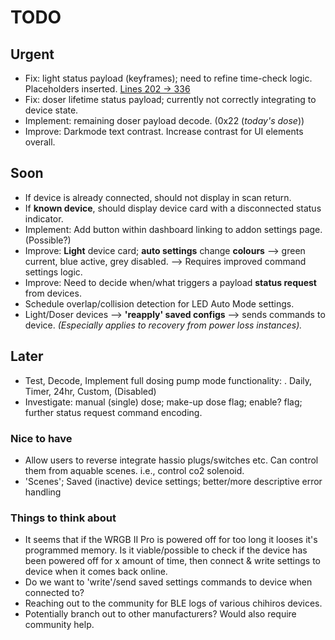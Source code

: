 # TODO

## Urgent

- Fix: light status payload (keyframes); need to refine time-check logic. Placeholders inserted.
  [Lines 202 -> 336](src/aquable/storage/models.py#L204)
- Fix: doser lifetime status payload; currently not correctly integrating to device state.
- Implement: remaining doser payload decode. (0x22 (*today's dose*))
- Improve: Darkmode text contrast. Increase contrast for UI elements overall.

## Soon

- If device is already connected, should not display in scan return.
- If **known device**, should display device card with a disconnected status indicator.
- Implement: Add button within dashboard linking to addon settings page. (Possible?)
- Improve: **Light** device card; **auto settings** change **colours** --> green current, blue active, grey disabled. --> Requires improved command settings logic.
- Improve: Need to decide when/what triggers a payload **status request** from devices.
- Schedule overlap/collision detection for LED Auto Mode settings.
- Light/Doser devices --> **'reapply' saved configs** --> sends commands to device. *(Especially applies to recovery from power loss instances).*

## Later

- Test, Decode, Implement full dosing pump mode functionality:
  . Daily, Timer, 24hr, Custom, (Disabled)
- Investigate: manual (single) dose; make-up dose flag; enable? flag; further status request command encoding.

### Nice to have

- Allow users to reverse integrate hassio plugs/switches etc. Can control them from aquable scenes.
  i.e., control co2 solenoid.
- 'Scenes'; Saved (inactive) device settings; better/more descriptive error handling

### Things to think about

- It seems that if the WRGB II Pro is powered off for too long it looses it's programmed memory. Is it viable/possible to check if the device has been powered off for x amount of time, then connect & write settings to device when it comes back online.
- Do we want to 'write'/send saved settings commands to device when connected to?
- Reaching out to the community for BLE logs of various chihiros devices.
- Potentially branch out to other manufacturers? Would also require community help.

